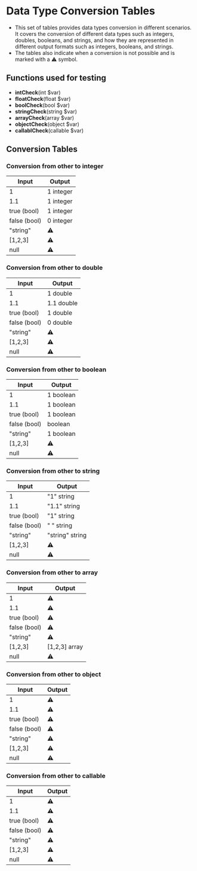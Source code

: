 # Data Type Conversion Tables

- This set of tables provides data types conversion in different scenarios. It covers the conversion of different data types such as integers, doubles, booleans, and strings, and how they are represented in different output formats such as integers, booleans, and strings.
- The tables also indicate when a conversion is not possible and is marked with a ⚠️ symbol.

## Functions used for testing

- **intCheck**(int $var)
- **floatCheck**(float $var)
- **boolCheck**(bool $var)
- **stringCheck**(string $var)
- **arrayCheck**(array $var)
- **objectCheck**(object $var)
- **callablCheck**(callable $var)

## Conversion Tables

### Conversion from other to integer

| Input        | Output    |
| ------------ | --------- |
| 1            | 1 integer |
| 1.1          | 1 integer |
| true  (bool) | 1 integer |
| false (bool) | 0 integer |
| "string"     | ⚠️         |
| [1,2,3]      | ⚠️         |
| null         | ⚠️         |

### Conversion from other to double

| Input        | Output     |
| ------------ | ---------- |
| 1            | 1 double   |
| 1.1          | 1.1 double |
| true  (bool) | 1 double   |
| false (bool) | 0 double   |
| "string"     | ⚠️          |
| [1,2,3]      | ⚠️          |
| null         | ⚠️          |

### Conversion from other to boolean

| Input        | Output    |
| ------------ | --------- |
| 1            | 1 boolean |
| 1.1          | 1 boolean |
| true  (bool) | 1 boolean |
| false (bool) | boolean   |
| "string"     | 1 boolean |
| [1,2,3]      | ⚠️         |
| null         | ⚠️         |

### Conversion from other to string

| Input        | Output          |
| ------------ | --------------- |
| 1            | "1" string      |
| 1.1          | "1.1" string    |
| true  (bool) | "1" string      |
| false (bool) | " " string      |
| "string"     | "string" string |
| [1,2,3]      | ⚠️               |
| null         | ⚠️               |

### Conversion from other to array

| Input        | Output        |
| ------------ | ------------- |
| 1            | ⚠️             |
| 1.1          | ⚠️             |
| true  (bool) | ⚠️             |
| false (bool) | ⚠️             |
| "string"     | ⚠️             |
| [1,2,3]      | [1,2,3] array |
| null         | ⚠️             |

### Conversion from other to object

| Input        | Output |
| ------------ | ------ |
| 1            | ⚠️      |
| 1.1          | ⚠️      |
| true  (bool) | ⚠️      |
| false (bool) | ⚠️      |
| "string"     | ⚠️      |
| [1,2,3]      | ⚠️      |
| null         | ⚠️      |

### Conversion from other to callable

| Input        | Output |
| ------------ | ------ |
| 1            | ⚠️      |
| 1.1          | ⚠️      |
| true  (bool) | ⚠️      |
| false (bool) | ⚠️      |
| "string"     | ⚠️      |
| [1,2,3]      | ⚠️      |
| null         | ⚠️      |
